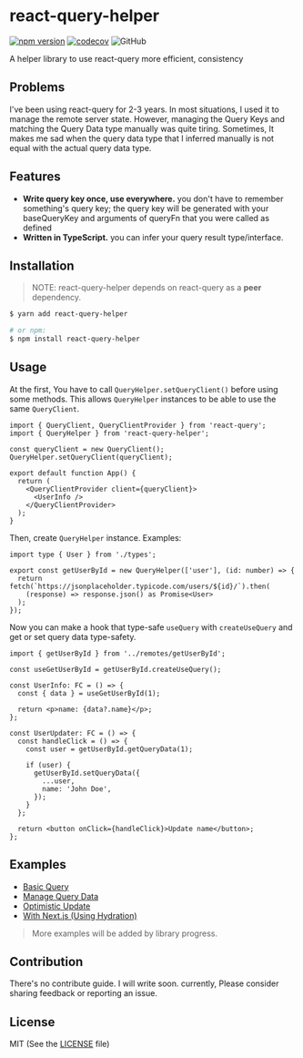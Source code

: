 # react-query-helper

[![npm version](https://badge.fury.io/js/react-query-helper.svg)](https://badge.fury.io/js/react-query-helper) [![codecov](https://codecov.io/gh/dano-inc/react-query-helper/branch/master/graph/badge.svg?token=TD9B2BKN24)](https://codecov.io/gh/dano-inc/react-query-helper) ![GitHub](https://img.shields.io/github/license/dano-inc/react-query-helper)

A helper library to use react-query more efficient, consistency

## Problems

I've been using react-query for 2-3 years. In most situations, I used it to manage the remote server state.
However, managing the Query Keys and matching the Query Data type manually was quite tiring.
Sometimes, It makes me sad when the query data type that I inferred manually is not equal with the actual query data type.

## Features

- **Write query key once, use everywhere.** you don't have to remember something's query key; the query key will be generated with your baseQueryKey and arguments of queryFn that you were called as defined
- **Written in TypeScript.** you can infer your query result type/interface.

## Installation

> NOTE: react-query-helper depends on react-query as a **peer** dependency.

```bash
$ yarn add react-query-helper

# or npm:
$ npm install react-query-helper
```

## Usage

At the first, You have to call `QueryHelper.setQueryClient()` before using some methods.
This allows `QueryHelper` instances to be able to use the same `QueryClient`.

```tsx
import { QueryClient, QueryClientProvider } from 'react-query';
import { QueryHelper } from 'react-query-helper';

const queryClient = new QueryClient();
QueryHelper.setQueryClient(queryClient);

export default function App() {
  return (
    <QueryClientProvider client={queryClient}>
      <UserInfo />
    </QueryClientProvider>
  );
}
```

Then, create `QueryHelper` instance. Examples:

```tsx
import type { User } from './types';

export const getUserById = new QueryHelper(['user'], (id: number) => {
  return fetch(`https://jsonplaceholder.typicode.com/users/${id}/`).then(
    (response) => response.json() as Promise<User>
  );
});
```

Now you can make a hook that type-safe `useQuery` with `createUseQuery` and get or set query data type-safety.

```tsx
import { getUserById } from '../remotes/getUserById';

const useGetUserById = getUserById.createUseQuery();

const UserInfo: FC = () => {
  const { data } = useGetUserById(1);

  return <p>name: {data?.name}</p>;
};

const UserUpdater: FC = () => {
  const handleClick = () => {
    const user = getUserById.getQueryData(1);

    if (user) {
      getUserById.setQueryData({
        ...user,
        name: 'John Doe',
      });
    }
  };

  return <button onClick={handleClick}>Update name</button>;
};
```

## Examples

- [Basic Query](https://codesandbox.io/s/basic-query-1dn5u?file=/src/App.tsx)
- [Manage Query Data](https://codesandbox.io/s/manage-query-data-lytzd)
- [Optimistic Update](https://codesandbox.io/s/optimistic-update-t1lkt)
- [With Next.js (Using Hydration)](https://codesandbox.io/s/with-next-js-typescript-forked-94kzy)

> More examples will be added by library progress.

## Contribution

There's no contribute guide. I will write soon. currently, Please consider sharing feedback or reporting an issue.

## License

MIT (See the [LICENSE](./LICENSE) file)
